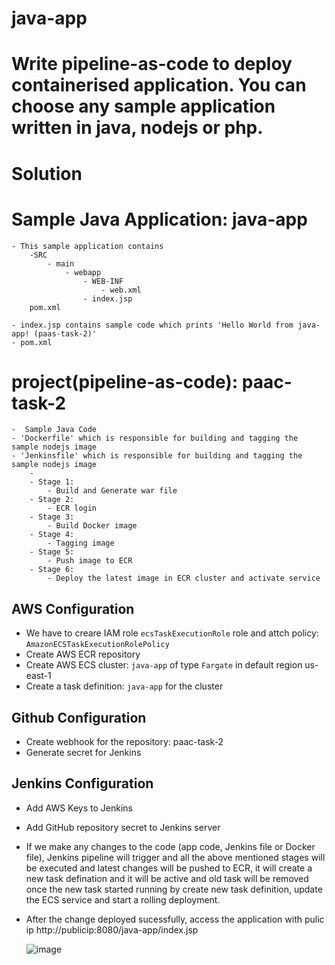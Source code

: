 # java-app
# Write pipeline-as-code to deploy containerised application. You can choose any sample application written in java, nodejs or php. 

# Solution

# Sample Java Application: java-app
    - This sample application contains 
        -SRC
            - main
                - webapp
                    - WEB-INF
                        - web.xml
                    - index.jsp
        pom.xml

    - index.jsp contains sample code which prints 'Hello World from java-app! (paas-task-2)'
    - pom.xml


# project(pipeline-as-code): paac-task-2
    -  Sample Java Code
    - 'Dockerfile' which is responsible for building and tagging the sample nodejs image
    - 'Jenkinsfile' which is responsible for building and tagging the sample nodejs image
        - 
        - Stage 1:
            - Build and Generate war file 
        - Stage 2:
            - ECR login
        - Stage 3:
            - Build Docker image
        - Stage 4:
            - Tagging image
        - Stage 5:
            - Push image to ECR
        - Stage 6:
            - Deploy the latest image in ECR cluster and activate service

## AWS Configuration

-   We have to creare IAM role  `ecsTaskExecutionRole` role and attch policy: `AmazonECSTaskExecutionRolePolicy` 
-   Create AWS ECR repository
-   Create AWS ECS cluster: `java-app`   of type `Fargate` in default region us-east-1
-   Create a task definition: `java-app` for the cluster

##  Github Configuration

-  Create webhook for the repository: paac-task-2
-  Generate secret for Jenkins

## Jenkins Configuration
- Add AWS Keys to Jenkins
- Add GitHub repository secret to Jenkins server


- If we make any changes to the code (app code, Jenkins file or Docker file), Jenkins pipeline will trigger and all the above mentioned stages will be executed and latest changes will be pushed to ECR, it will create a new task defination and it will be active and old task will be removed once the new task started running by create new task definition, update the ECS service and start a rolling deployment. 

- After the change deployed sucessfully, access the application with pulic ip
    http://publicip:8080/java-app/index.jsp
    
    ![image](https://user-images.githubusercontent.com/18718672/133916385-32135b2c-7fb5-4b96-ab11-60b02d75585c.png)

